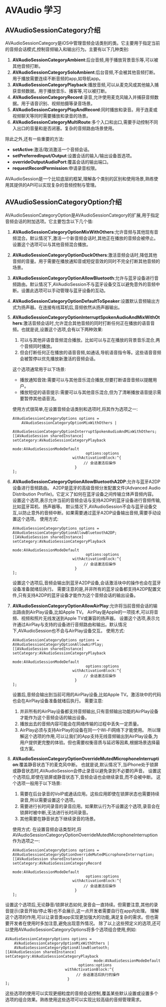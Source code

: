 # AVAudio 学习
## AVAudioSessionCategory介绍
AVAudioSessionCategory是iOS中管理音频会话类别的类。它主要用于指定当前的音频会话模式,控制音频输入和输出行为。主要有以下几种类别:
1. **AVAudioSessionCategoryAmbient**:后台音频,用于播放背景音乐等,可以被其他音频打断。
2. **AVAudioSessionCategorySoloAmbient**:后台音频,不会被其他音频打断。用于播放需要连续不断音频的app,如导航app。
3. **AVAudioSessionCategoryPlayback**:播放音频,可以从麦克风或其他输入捕获音频数据。用于播放音乐、播客等,可以被打断。
4. **AVAudioSessionCategoryRecord**:录音,允许使用麦克风输入并捕获音频数据。用于语音识别、视频拍摄等录音场景。
5. **AVAudioSessionCategoryPlayAndRecord**:同时播放和录音。用于连麦或视频聊天等同时需要播放和录音的场景。
6. **AVAudioSessionCategoryMultiRoute**:多个入口和出口,需要手动控制不同入出口的音量和是否闭塞。复杂的音频路由场景使用。

除此之外,还有一些重要的方法:
- **setActive**:激活/取消激活一个音频会话。
- **setPreferredInput/Output**:设置会话的输入/输出设备首选项。
- **overrideOutputAudioPort**:覆盖会话的输出端口。
- **requestRecordPermission**:申请录音权限。

AVAudioSession是一个比较底层的框架,理解各个类别的区别和使用场景,熟练使用其提供的API可以实现复杂的音频控制与管理。
## AVAudioSessionCategoryOption介绍
AVAudioSessionCategoryOption是AVAudioSessionCategory的扩展,用于指定音频会话的附加选项。它主要包含以下几个值:
1. **AVAudioSessionCategoryOptionMixWithOthers**:允许音频与其他现有音频混合。默认情况下,激活一个新音频会话时,其他正在播放的音频会被停止。设置这个选项可以与其他音频混合播放。
2. **AVAudioSessionCategoryOptionDuckOthers**:激活音频会话时,降低其他音频的音量。用于需要在播放通知音或短促音效的同时不完全打断其他音频的场景。
3. **AVAudioSessionCategoryOptionAllowBluetooth**:允许与蓝牙设备进行音频路由。默认情况下,AVAudioSession不与蓝牙设备交互以避免意外的音频中断。设置此选项可以手动管理与蓝牙设备的互动。
4. **AVAudioSessionCategoryOptionDefaultToSpeaker**:设置默认音频输出方式为扬声器。在连接有线耳机后,音频依然从扬声器输出。
5. **AVAudioSessionCategoryOptionInterruptSpokenAudioAndMixWithOthers**:激活音频会话时,允许混合其他音频的同时打断任何正在播放的语音音频。也就是说,设置这个选项,会有以下两种效果:
    1. 可以与其他非语音音频混合播放。比如可以与正在播放的背景音乐混合,两个音频同时播放。
    2. 但会打断任何正在播放的语音音频,如通话,导航语音指令等。这些语音音频会被暂停以优先播放新激活的音频会话。

    这个选项通常用于以下场景:
    * 播放通知音效:需要可以与其他音乐混合播放,但要打断语音音频以提醒用户。
    * 播放短促的语音提示:需要可以与其他音乐混合,但为了清晰播放语音提示需要暂停其他语音流。

    使用方式很简单,在设置音频会话类别和选项时,将其作为选项之一:
    ```
    AVAudioSessionCategoryOptions options = 
        AVAudioSessionCategoryOptionMixWithOthers |
        AVAudioSessionCategoryOptionInterruptSpokenAudioAndMixWithOthers;
    [[AVAudioSession sharedInstance] setCategory:AVAudioSessionCategoryPlayback 
                                            mode:AVAudioSessionModeDefault 
                                     options:options 
                               withActivationBlock:^{  
                                    // 会话激活后操作  
                                }
    ];
    ```
6. **AVAudioSessionCategoryOptionAllowBluetoothA2DP**:允许与蓝牙A2DP设备进行音频路由。
    A2DP是蓝牙的高级音频分发配置文件(Advanced Audio Distribution Profile)。它定义了如何在蓝牙设备之间传输立体声音频内容。
    设置这个选项,表示允许当前的音频会话与支持A2DP的蓝牙设备进行音频传输,比如蓝牙耳机、扬声器等。
    默认情况下,AVAudioSession不会与蓝牙设备交互,以防止意外的音频中断。如果需要通过蓝牙A2DP设备输出音频,需要手动设置这个选项。
    使用方式:
    ```
    AVAudioSessionCategoryOptions options = AVAudioSessionCategoryOptionAllowBluetoothA2DP;
    [[AVAudioSession sharedInstance] setCategory:AVAudioSessionCategoryPlayback  
                                            mode:AVAudioSessionModeDefault 
                                     options:options 
                               withActivationBlock:^{  
                                    // 会话激活后操作  
                                }
    ]; 
    ```
    设置这个选项后,音频会输出到蓝牙A2DP设备,会话激活块中的操作也会在蓝牙设备准备就绪后执行。
    需要注意的是,并非所有的蓝牙设备都支持A2DP配置文件,只有支持A2DP的蓝牙设备才能作为这个音频会话的输出设备。
7. **AVAudioSessionCategoryOptionAllowAirPlay**:允许将当前音频会话的输出路由到AirPlay设备,比如Apple TV。
    AirPlay是Apple的一项技术,可以将音频、视频和照片无线发送到Apple TV或兼容的扬声器。
    设置这个选项,表示允许通过AirPlay与支持的设备进行音频路由和输出。默认情况下,AVAudioSession也不会与AirPlay设备交互。
    使用方式:
    ```
    AVAudioSessionCategoryOptions options = AVAudioSessionCategoryOptionAllowAirPlay;
    [[AVAudioSession sharedInstance] setCategory:AVAudioSessionCategoryPlayback  
                                            mode:AVAudioSessionModeDefault 
                                     options:options 
                               withActivationBlock:^{  
                                    // 会话激活后操作  
                                } 
    ];
   ```
    设置后,音频会输出到当前可用的AirPlay设备,比如Apple TV。激活块中的代码也会在AirPlay设备准备就绪后执行。
    需要注意:
    1. 并非所有的AirPlay设备都支持音频输出,只有音频输出功能的AirPlay设备才能作为这个音频会话的输出设备。
    2. 播放出去的音频内容可能会在网络传输的过程中丢失一定质量。
    3. AirPlay必须与支持AirPlay的设备在同一个Wi-Fi网络下才能使用。
    所以理解这个选项的作用,可以让我们的App支持无线音频输出到AirPlay设备,为用户提供更完整的体验。但也需要权衡音质与延迟等因素,根据场景选择最佳方案。
8. **AVAudioSessionCategoryOptionOverrideMutedMicrophoneInterruption**:覆盖静音状态下的麦克风中断。
    也就是说,默认情况下,当iPhone处于锁屏或静音状态时,AVAudioSession会停止录音以避免录到不必要的声音。
    设置这个选项后,即使在锁屏或静音状态下,音频会话也会继续录音,而不会被中断。
    这个选项一般用于以下场景:
    1. 需要在后台录音的VoIP或通话应用。这些应用即使在锁屏状态也需要持续录音,所以需要设置这个选项。
    2. 需要进行长时间录音的录音应用。如果默认行为不设置这个选项,录音会在锁屏时被中断,无法进行长时间录音。
    3. 其他需要在静音状态下继续录音的场景。
    
    使用方式:
    在设置音频会话类型时,将AVAudioSessionCategoryOptionOverrideMutedMicrophoneInterruption作为选项之一:
    ```
    AVAudioSessionCategoryOptions options = AVAudioSessionCategoryOptionOverrideMutedMicrophoneInterruption; 
    [[AVAudioSession sharedInstance] setCategory:AVAudioSessionCategoryRecord  
                                            mode:AVAudioSessionModeDefault 
                                     options:options 
                               withActivationBlock:^{  
                                    // 会话激活后操作  
                                } 
    ];
    ```
设置这个选项后,无论静音/锁屏状态如何,录音会一直持续。但需要注意,其他的录音提示(录音开始/停止等)也不会展示,这一点开发者需要自行在app内处理。
理解这个选项的作用,可以让录音类app实现更加强大的功能,满足复杂的需求。但也需要开发者在使用时多加注意,避免出现意外情况。
除了以上这些预定义的选项,还可以使用AVAudioSessionCategoryOptions将多个选项组合使用,例如:
```
AVAudioSessionCategoryOptions options = 
    AVAudioSessionCategoryOptionMixWithOthers | 
    AVAudioSessionCategoryOptionAllowBluetooth;
[[AVAudioSession sharedInstance] setCategory:AVAudioSessionCategoryPlayback 
                                        mode:AVAudioSessionModeDefault 
                                 options:options 
                           withActivationBlock:^{ 
                                // 会话激活后执行的操作 
                            } 
];
```
这些选项的使用可以实现更细粒度的音频会话控制,覆盖某些默认设置或设置多个选项的组合效果。熟练使用这些选项可以实现比较高级的音频管理需求。
